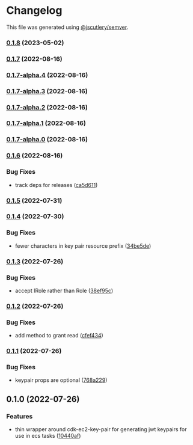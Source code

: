 # Changelog

This file was generated using [@jscutlery/semver](https://github.com/jscutlery/semver).

### [0.1.8](https://github.com/justicointeractive/ji-constructs/compare/ecs-jwt-keypair-0.1.7...ecs-jwt-keypair-0.1.8) (2023-05-02)

### [0.1.7](https://github.com/justicointeractive/ji-constructs/compare/ecs-jwt-keypair-0.1.7-alpha.4...ecs-jwt-keypair-0.1.7) (2022-08-16)

### [0.1.7-alpha.4](https://github.com/justicointeractive/ji-constructs/compare/ecs-jwt-keypair-0.1.7-alpha.3...ecs-jwt-keypair-0.1.7-alpha.4) (2022-08-16)

### [0.1.7-alpha.3](https://github.com/justicointeractive/ji-constructs/compare/ecs-jwt-keypair-0.1.7-alpha.2...ecs-jwt-keypair-0.1.7-alpha.3) (2022-08-16)

### [0.1.7-alpha.2](https://github.com/justicointeractive/ji-constructs/compare/ecs-jwt-keypair-0.1.7-alpha.1...ecs-jwt-keypair-0.1.7-alpha.2) (2022-08-16)

### [0.1.7-alpha.1](https://github.com/justicointeractive/ji-constructs/compare/ecs-jwt-keypair-0.1.7-alpha.0...ecs-jwt-keypair-0.1.7-alpha.1) (2022-08-16)

### [0.1.7-alpha.0](https://github.com/justicointeractive/ji-constructs/compare/ecs-jwt-keypair-0.1.6...ecs-jwt-keypair-0.1.7-alpha.0) (2022-08-16)

### [0.1.6](https://github.com/justicointeractive/ji-constructs/compare/ecs-jwt-keypair-0.1.5...ecs-jwt-keypair-0.1.6) (2022-08-16)


### Bug Fixes

* track deps for releases ([ca5d611](https://github.com/justicointeractive/ji-constructs/commit/ca5d611712fcce34340866388f56f3dec6356869))

### [0.1.5](https://github.com/justicointeractive/ji-constructs/compare/ecs-jwt-keypair-0.1.4...ecs-jwt-keypair-0.1.5) (2022-07-31)

### [0.1.4](https://github.com/justicointeractive/ji-constructs/compare/ecs-jwt-keypair-0.1.3...ecs-jwt-keypair-0.1.4) (2022-07-30)


### Bug Fixes

* fewer characters in key pair resource prefix ([34be5de](https://github.com/justicointeractive/ji-constructs/commit/34be5de16e3ad3dad3f892574fd477cc4b68d945))

### [0.1.3](https://github.com/justicointeractive/ji-constructs/compare/ecs-jwt-keypair-0.1.2...ecs-jwt-keypair-0.1.3) (2022-07-26)


### Bug Fixes

* accept IRole rather than Role ([38ef95c](https://github.com/justicointeractive/ji-constructs/commit/38ef95c8cfbffe50134f8ddfd905ff67ce4ca2ab))

### [0.1.2](https://github.com/justicointeractive/ji-constructs/compare/ecs-jwt-keypair-0.1.1...ecs-jwt-keypair-0.1.2) (2022-07-26)


### Bug Fixes

* add method to grant read ([cfef434](https://github.com/justicointeractive/ji-constructs/commit/cfef434c99a9abe9e4b3b6f3a0e60ff28a9e5dfb))

### [0.1.1](https://github.com/justicointeractive/ji-constructs/compare/ecs-jwt-keypair-0.1.0...ecs-jwt-keypair-0.1.1) (2022-07-26)


### Bug Fixes

* keypair props are optional ([768a229](https://github.com/justicointeractive/ji-constructs/commit/768a229ed2f4b13adac7f0aa25e41aff54b9e399))

## 0.1.0 (2022-07-26)


### Features

* thin wrapper around cdk-ec2-key-pair for generating jwt keypairs for use in ecs tasks ([10440af](https://github.com/justicointeractive/ji-constructs/commit/10440afa2c2eece0edaf6adf5fcc417726474673))
